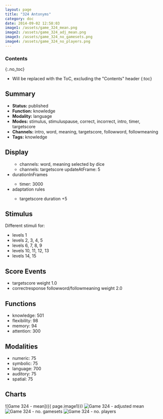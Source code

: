 ```yaml
---
layout: page
title: "324 Antonyms"
category: doc
date: 2014-09-02 12:58:03
image1: /assets/game_324_mean.png
image2: /assets/game_324_adj_mean.png
image3: /assets/game_324_no_gamesets.png
image4: /assets/game_324_no_players.png
---
```


### Contents
{:.no_toc}

* Will be replaced with the ToC, excluding the "Contents" header
{:toc}

## Summary
<p>
<ul>
<li><strong>Status:</strong> published</li>
<li><strong>Function:</strong> knowledge</li>
<li><strong>Modality:</strong> language</li>
<li><strong>Modes:</strong> stimulus, stimuluspause, correct, incorrect, intro, timer, targetscore</li>
<li><strong>Channels:</strong> intro, word, meaning, targetscore, followword, followmeaning</li>
<li><strong>Tags:</strong> knowledge</li>
</ul>
</p>

## Display
<p>
<ul>
<ul>
<li>channels: word, meaning selected by dice</li>
<li>channels: targetscore updateAtFrame: 5</li>
</ul>
<li>durationInFrames</li>
<ul>
<li>timer: 3000</li>
</ul>
<li>adaptation rules</li>
<ul>
<li>targetscore duration +5</li>
</ul>
</ul>
</p>

## Stimulus
<p>
Different stimuli for:
<ul>
<li>levels 1</li>
<li>levels 2, 3, 4, 5</li>
<li>levels 6, 7, 8, 9</li>
<li>levels 10, 11, 12, 13</li>
<li>levels 14, 15</li>
</ul>
</p>

## Score Events
<p>
<ul>
<li>targetscore weight 1.0</li>
<li>correctresponse followword/followmeaning weight 2.0</li>
</ul>
</p>

## Functions
<p>
<ul>
<li>knowledge: 501</li>
<li>flexibility: 98</li>
<li>memory: 94</li>
<li>attention: 300</li>
</ul>
</p>

## Modalities
<p>
<ul>
<li>numeric: 75</li>
<li>symbolic: 75</li>
<li>language: 700</li>
<li>auditory: 75</li>
<li>spatial: 75</li>
</ul>
</p>

## Charts
![Game 324 - mean]({{ page.image1}})
![Game 324 - adjusted mean]({{page.image2}})
![Game 324 - no. gamesets]({{page.image3}})
![Game 324 - no. players]({{page.image4}})



